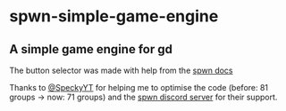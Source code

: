 # spwn-simple-game-engine
A simple game engine for gd
---

The button selector was made with help from the [spwn docs](https://spu7nix.net/spwn/#)

Thanks to [@SpeckyYT](https://github.com/SpeckyYT) for helping me to optimise the code (before: 81 groups -> now: 71 groups) and the [spwn discord server](https://discord.gg/vxhyd6XK) for their support.

